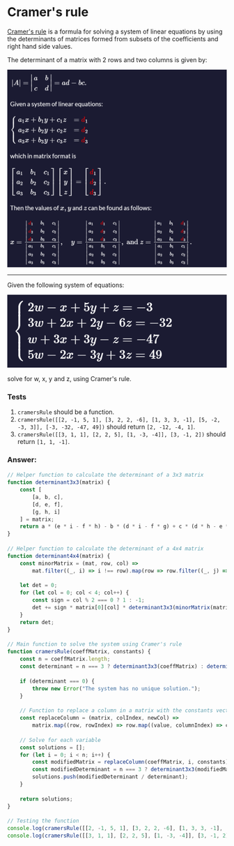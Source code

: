 # Cramer's rule

[Cramer's rule](https://rosettacode.org/wiki/Cramer%27s_rule) is a formula for solving a system of linear equations by using the determinants of matrices formed from subsets of the coefficients and right hand side values.

The determinant of a matrix with 2 rows and two columns is given by:

![](Images/cramer.png)

---

Given the following system of equations:

![](Images/cramere.png)

solve for  w, x, y and z, using Cramer's rule.

### Tests

1. `cramersRule` should be a function.
2. `cramersRule([[2, -1, 5, 1], [3, 2, 2, -6], [1, 3, 3, -1], [5, -2, -3, 3]], [-3, -32, -47, 49])` should return `[2, -12, -4, 1]`.
3. `cramersRule([[3, 1, 1], [2, 2, 5], [1, -3, -4]], [3, -1, 2])` should return `[1, 1, -1]`.

### Answer:

```javascript
// Helper function to calculate the determinant of a 3x3 matrix
function determinant3x3(matrix) {
    const [
        [a, b, c],
        [d, e, f],
        [g, h, i]
    ] = matrix;
    return a * (e * i - f * h) - b * (d * i - f * g) + c * (d * h - e * g);
}

// Helper function to calculate the determinant of a 4x4 matrix
function determinant4x4(matrix) {
    const minorMatrix = (mat, row, col) => 
        mat.filter((_, i) => i !== row).map(row => row.filter((_, j) => j !== col));

    let det = 0;
    for (let col = 0; col < 4; col++) {
        const sign = col % 2 === 0 ? 1 : -1;
        det += sign * matrix[0][col] * determinant3x3(minorMatrix(matrix, 0, col));
    }
    return det;
}

// Main function to solve the system using Cramer's rule
function cramersRule(coeffMatrix, constants) {
    const n = coeffMatrix.length;
    const determinant = n === 3 ? determinant3x3(coeffMatrix) : determinant4x4(coeffMatrix);

    if (determinant === 0) {
        throw new Error("The system has no unique solution.");
    }

    // Function to replace a column in a matrix with the constants vector
    const replaceColumn = (matrix, colIndex, newCol) =>
        matrix.map((row, rowIndex) => row.map((value, columnIndex) => columnIndex === colIndex ? newCol[rowIndex] : value));

    // Solve for each variable
    const solutions = [];
    for (let i = 0; i < n; i++) {
        const modifiedMatrix = replaceColumn(coeffMatrix, i, constants);
        const modifiedDeterminant = n === 3 ? determinant3x3(modifiedMatrix) : determinant4x4(modifiedMatrix);
        solutions.push(modifiedDeterminant / determinant);
    }

    return solutions;
}

// Testing the function
console.log(cramersRule([[2, -1, 5, 1], [3, 2, 2, -6], [1, 3, 3, -1], [5, -2, -3, 3]], [-3, -32, -47, 49])); // Output: [2, -12, -4, 1]
console.log(cramersRule([[3, 1, 1], [2, 2, 5], [1, -3, -4]], [3, -1, 2])); // Output: [1, 1, -1]
```